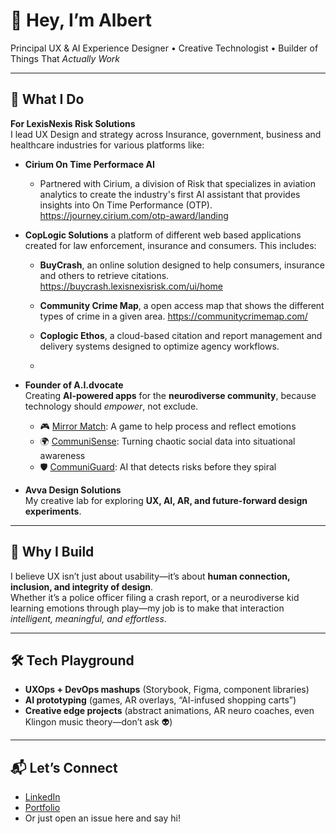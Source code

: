 # 👋 Hey, I’m Albert  

Principal UX & AI Experience Designer • Creative Technologist • Builder of Things That *Actually Work*  

---

## 🚀 What I Do
**For LexisNexis Risk Solutions**  
  I lead UX Design and strategy across Insurance, government, business and healthcare industries for various platforms like:
- **Cirium On Time Performace AI**
  - Partnered with Cirium, a division of Risk that specializes in aviation analytics to create the industry's first AI assistant that provides insights into On Time Performance (OTP). https://journey.cirium.com/otp-award/landing
    
- **CopLogic Solutions** a platform of different web based applications created for law enforcement, insurance and consumers. This includes:
  - **BuyCrash**, an online solution designed to help consumers, insurance and others to retrieve citations. https://buycrash.lexisnexisrisk.com/ui/home
  - **Community Crime Map**, a open access map that shows the different types of crime in a given area. https://communitycrimemap.com/
  - **Coplogic Ethos**, a cloud-based citation and report management and delivery systems designed to optimize agency workflows.
 
  - 
 

- **Founder of A.I.dvocate**  
  Creating **AI-powered apps** for the **neurodiverse community**, because technology should *empower*, not exclude.  
  - 🎮 [Mirror Match](#): A game to help process and reflect emotions  
  - 🌍 [CommuniSense](#): Turning chaotic social data into situational awareness  
  - 🛡 [CommuniGuard](#): AI that detects risks before they spiral  

- **Avva Design Solutions**  
  My creative lab for exploring **UX, AI, AR, and future-forward design experiments**.  

---

## 🧩 Why I Build
I believe UX isn’t just about usability—it’s about **human connection, inclusion, and integrity of design**.  
Whether it’s a police officer filing a crash report, or a neurodiverse kid learning emotions through play—my job is to make that interaction *intelligent, meaningful, and effortless*.  

---

## 🛠 Tech Playground
- **UXOps + DevOps mashups** (Storybook, Figma, component libraries)  
- **AI prototyping** (games, AR overlays, “AI-infused shopping carts”)  
- **Creative edge projects** (abstract animations, AR neuro coaches, even Klingon music theory—don’t ask 👽)  

---

## 📬 Let’s Connect
- [LinkedIn](#)  
- [Portfolio](#)  
- Or just open an issue here and say hi!  


